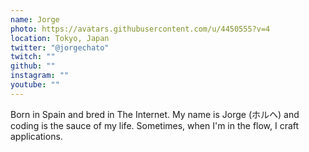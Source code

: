 ```yaml
---
name: Jorge
photo: https://avatars.githubusercontent.com/u/4450555?v=4
location: Tokyo, Japan
twitter: "@jorgechato"
twitch: ""
github: ""
instagram: ""
youtube: ""
---
```


Born in Spain and bred in The Internet.
My name is Jorge (ホルヘ) and coding is the sauce of my life.
Sometimes, when I'm in the flow, I craft applications.

